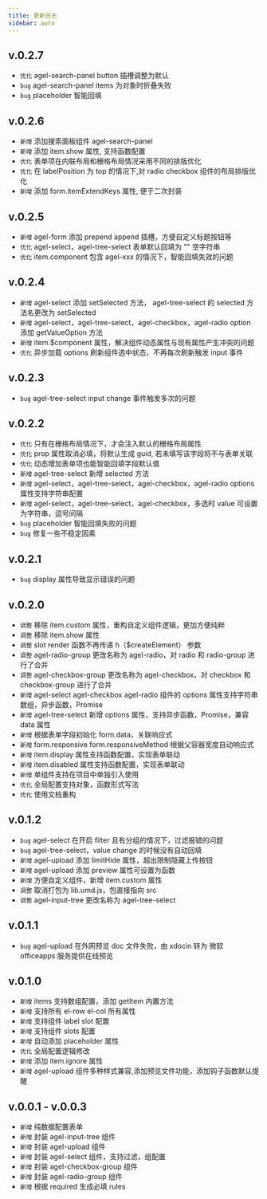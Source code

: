 ```yaml
---
title: 更新日志
sidebar: auto
---
```


## v.0.2.7

- `优化` agel-search-panel button 插槽调整为默认
- `bug` agel-search-panel items 为对象时折叠失败
- `bug` placeholder 智能回填

## v.0.2.6
- `新增` 添加搜索面板组件 agel-search-panel 
- `新增` 添加 item.show 属性, 支持函数配置
- `优化` 表单项在内联布局和栅格布局情况采用不同的排版优化
- `优化` 在 labelPosition 为 top 的情况下,对 radio checkbox 组件的布局排版优化
- `新增` 添加 form.itemExtendKeys 属性, 便于二次封装
 
## v.0.2.5

- `新增` agel-form 添加 prepend append 插槽，方便自定义标题按钮等
- `优化` agel-select，agel-tree-select 表单默认回填为 "" 空字符串 
- `优化` item.component 包含 agel-xxx 的情况下，智能回填失效的问题

## v.0.2.4

- `新增` agel-select 添加 setSelected 方法， agel-tree-select 的 selected 方法名更改为 setSelected
- `新增` agel-select，agel-tree-select，agel-checkbox，agel-radio option 添加 getValueOption 方法
- `新增` item.$component 属性，解决组件动态属性与现有属性产生冲突的问题
- `优化` 异步加载 options 刷新组件选中状态，不再每次刷新触发 input 事件

## v.0.2.3

- `bug` agel-tree-select input change 事件触发多次的问题

## v.0.2.2

- `优化` 只有在栅格布局情况下，才会注入默认的栅格布局属性
- `优化` prop 属性取消必填，将默认生成 guid, 若未填写该字段将不与表单关联
- `优化` 动态增加表单项也能智能回填字段默认值
- `新增` agel-tree-select 新增 selected 方法
- `新增` agel-select，agel-tree-select，agel-checkbox，agel-radio options 属性支持字符串配置
- `新增` agel-select，agel-tree-select，agel-checkbox，多选时 value 可设置为字符串，逗号间隔
- `bug` placeholder 智能回填失败的问题
- `bug`  修复一些不稳定因素


## v.0.2.1
- `bug` display 属性导致显示错误的问题

## v.0.2.0
- `调整` 移除 item.custom 属性，重构自定义组件逻辑，更加方便纯粹
- `调整` 移除 item.show 属性
- `调整` slot render 函数不再传递 h（$createElement） 参数
- `调整` agel-radio-group 更改名称为 agel-radio，对 radio 和 radio-group 进行了合并
- `调整` agel-checkbox-group 更改名称为 agel-checkbox，对 checkbox 和 checkbox-group 进行了合并
- `新增` agel-select agel-checkbox agel-radio 组件的 options 属性支持字符串数组，异步函数，Promise
- `新增` agel-tree-select 新增 options 属性，支持异步函数，Promise，兼容 data 属性
- `新增` 根据表单字段初始化 form.data，关联响应式
- `新增` form.responsive  form.responsiveMethod 根据父容器宽度自动响应式
- `新增` item.display  属性支持函数配置，实现表单联动
- `新增` item.disabled 属性支持函数配置，实现表单联动
- `新增` 单组件支持在项目中单独引入使用
- `优化` 全局配置支持对象，函数形式写法
- `优化` 使用文档重构

## v.0.1.2
- `bug` agel-select 在开启 filter 且有分组的情况下，过滤报错的问题
- `bug` agel-tree-select，value change 的时候没有自动回填
- `新增` agel-upload 添加 limitHide 属性，超出限制隐藏上传按钮
- `新增` agel-upload 添加 preview 属性可设置为函数
- `新增` 方便自定义组件，新增 item.custom 属性
- `调整` 取消打包为 lib.umd.js，包直接指向 src
- `调整` agel-input-tree 更改名称为 agel-tree-select

## v.0.1.1
- `bug` agel-upload 在外网预览 doc 文件失败，由 xdocin 转为 微软 officeapps 服务提供在线预览

## v.0.1.0
- `新增` items 支持数组配置，添加 getItem 内置方法
- `新增` 支持所有 el-row el-col 所有属性
- `新增` 支持组件 label slot 配置 
- `新增` 支持组件 slots 配置 
- `新增` 自动添加 placeholder 属性
- `优化` 全局配置逻辑修改
- `新增` 添加 item.ignore 属性
- `新增` agel-upload 组件多种样式兼容,添加预览文件功能，添加钩子函数默认提醒


## v.0.0.1 - v.0.0.3
- `新增` 纯数据配置表单
- `新增` 封装 agel-input-tree 组件
- `新增` 封装 agel-upload 组件
- `新增` 封装 agel-select 组件，支持过滤，组配置
- `新增` 封装 agel-checkbox-group 组件
- `新增` 封装 agel-radio-group 组件
- `新增` 根据 required 生成必填 rules